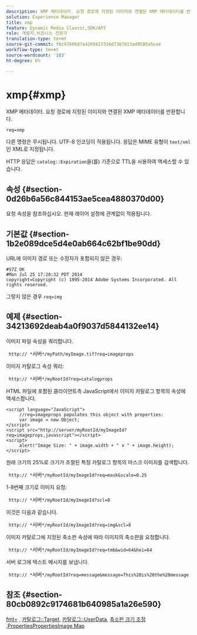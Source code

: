 ```yaml
---
description: XMP 메타데이터. 요청 경로에 지정된 이미지와 연결된 XMP 메타데이터를 반환합니다.
solution: Experience Manager
title: xmp
feature: Dynamic Media Classic,SDK/API
role: 개발자,비즈니스 전문가
translation-type: tm+mt
source-git-commit: f6c97606d7a4209427316d7367013ad9585a5cae
workflow-type: tm+mt
source-wordcount: '183'
ht-degree: 6%

---
```



# xmp{#xmp}

XMP 메타데이터. 요청 경로에 지정된 이미지와 연결된 XMP 메타데이터를 반환합니다.

`req=xmp`

다른 명령은 무시됩니다. UTF-8 인코딩이 적용됩니다. 응답은 MIME 유형이 `text/xml`인 XML로 지정됩니다.

HTTP 응답은 `catalog::Expiration`을(를) 기준으로 TTL을 사용하여 액세스할 수 있습니다.

## 속성 {#section-0d26b6a56c844153ae5cea4880370d00}

요청 속성을 참조하십시오. 현재 레이어 설정에 관계없이 적용됩니다.

## 기본값 {#section-1b2e089dce5d4e0ab664c62bf1be90dd}

URL에 이미지 경로 또는 수정자가 포함되지 않은 경우:

```
#S7Z OK 
#Mon Jul 25 17:28:32 PDT 2014 
copyright=Copyright (c) 1995-2014 Adobe Systems Incorporated. All rights reserved.
```

그렇지 않은 경우 `req=img`

## 예제 {#section-34213692deab4a0f9037d5844132ee14}

이미지 파일 속성을 쿼리합니다.

` http:// *`서버`*/myPath/myImage.tif?req=imageprops`

이미지 카탈로그 속성 쿼리:

` http:// *`서버`*/myRootId?req=catalogprops`

HTML 파일에 포함된 클라이언트측 JavaScript에서 이미지 카탈로그 항목의 속성에 액세스합니다.

```
<script language="JavaScript"> 
     //req=imageprops populates this object with properties: 
     var image = new Object; 
</script> 
<script src="http://server/myRootId/myImageId?req=imageprops,javascript"></script> 
<script> 
     alert("Image Size: " + image.width + " x " + image.height); 
</script>
```

원래 크기의 25%로 크기가 조절된 특정 카탈로그 항목의 마스크 이미지를 검색합니다.

` http:// *`서버`*/myRootId/myImageId?req=mask&scale=0.25`

1-8번째 크기로 이미지 요청:

` http:// *`서버`*/myRootId/myImageId?scl=8`

이것은 다음과 같습니다.

` http:// *`서버`*/myRootId/myImageId?req=img&scl=8`

이미지 카탈로그에 지정된 축소판 속성에 따라 이미지의 축소판을 요청합니다.

` http:// *`서버`*/myRootId/myImageId?req=tmb&wid=64&hei=64`

서버 로그에 텍스트 메시지를 보냅니다.

` http:// *`서버`*/myRootId?req=message&message=This%20is%20the%20message`

## 참조 {#section-80cb0892c9174681b640985a1a26e590}

[fmt=](../../../../../../is-api/http-ref/image-serving-api-ref/c-http-protocol-reference/c-command-reference/r-is-http-fmt.md#reference-cdf10043423b45ba9fe15157fb3ae37a) ,  [카탈로그::Target](/help/aem-is-ir-api/is-api/image-catalog/image-serving-api-ref/c-image-catalog-reference/c-image-svg-data-reference/c-image-data-reference/r-targets-cat.md),  [카탈로그::UserData](/help/aem-is-ir-api/is-api/image-catalog/image-serving-api-ref/c-image-catalog-reference/c-image-svg-data-reference/c-image-data-reference/r-userdata-cat.md),  [축소판 크기 조정](../../../../../../is-api/http-ref/image-serving-api-ref/c-http-protocol-reference/c-notes-on-server-behavior/r-thumbnail-scaling.md#reference-0f71817f721d4913b34816758d69b07f)  [ ](../../../../../../is-api/http-ref/image-serving-api-ref/c-http-protocol-reference/c-response-data/c-properties/c-properties.md#concept-49c609fd6de942cab422ee412353c9d9)  [,PropertiesPropertiesImage Map](../../../../../../is-api/http-ref/image-serving-api-ref/c-http-protocol-reference/c-syntax-and-features/r-image-maps.md#reference-ff7d1bac2a064104b0c508a81316fdab)
